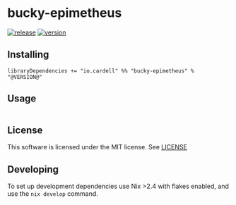 # bucky-epimetheus

[![release](https://github.com/alexcardell/bucky-epimetheus/actions/workflows/ci.yaml/badge.svg)](https://github.com/alexcardell/bucky-epimetheus/actions/workflows/ci.yaml)
[![version](https://img.shields.io/maven-central/v/io.cardell/bucky-epimetheus_2.13)](https://search.maven.org/artifact/io.cardell/bucky-epimetheus_2.13)


## Installing 

```
libraryDependencies += "io.cardell" %% "bucky-epimetheus" % "@VERSION@"
```

## Usage

```scala mdoc
```

## License

This software is licensed under the MIT license. See [LICENSE](./LICENSE)

## Developing

To set up development dependencies use Nix >2.4
with flakes enabled, and use the `nix develop` command.
